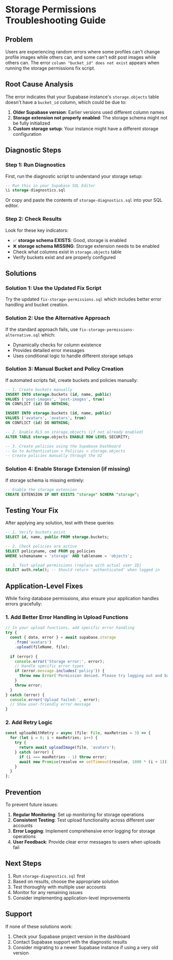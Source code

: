 # Storage Permissions Troubleshooting Guide

## Problem

Users are experiencing random errors where some profiles can't change profile images while others can, and some can't edit post images while others can. The error `column "bucket_id" does not exist` appears when running the storage permissions fix script.

## Root Cause Analysis

The error indicates that your Supabase instance's `storage.objects` table doesn't have a `bucket_id` column, which could be due to:

1. **Older Supabase version**: Earlier versions used different column names
2. **Storage extension not properly enabled**: The storage schema might not be fully initialized
3. **Custom storage setup**: Your instance might have a different storage configuration

## Diagnostic Steps

### Step 1: Run Diagnostics

First, run the diagnostic script to understand your storage setup:

```sql
-- Run this in your Supabase SQL Editor
\i storage-diagnostics.sql
```

Or copy and paste the contents of `storage-diagnostics.sql` into your SQL editor.

### Step 2: Check Results

Look for these key indicators:

- ✅ **storage schema EXISTS**: Good, storage is enabled
- ❌ **storage schema MISSING**: Storage extension needs to be enabled
- Check what columns exist in `storage.objects` table
- Verify buckets exist and are properly configured

## Solutions

### Solution 1: Use the Updated Fix Script

Try the updated `fix-storage-permissions.sql` which includes better error handling and bucket creation.

### Solution 2: Use the Alternative Approach

If the standard approach fails, use `fix-storage-permissions-alternative.sql` which:

- Dynamically checks for column existence
- Provides detailed error messages
- Uses conditional logic to handle different storage setups

### Solution 3: Manual Bucket and Policy Creation

If automated scripts fail, create buckets and policies manually:

```sql
-- 1. Create buckets manually
INSERT INTO storage.buckets (id, name, public) 
VALUES ('post-images', 'post-images', true)
ON CONFLICT (id) DO NOTHING;

INSERT INTO storage.buckets (id, name, public) 
VALUES ('avatars', 'avatars', true)
ON CONFLICT (id) DO NOTHING;

-- 2. Enable RLS on storage.objects (if not already enabled)
ALTER TABLE storage.objects ENABLE ROW LEVEL SECURITY;

-- 3. Create policies using the Supabase Dashboard
-- Go to Authentication > Policies > storage.objects
-- Create policies manually through the UI
```

### Solution 4: Enable Storage Extension (if missing)

If storage schema is missing entirely:

```sql
-- Enable the storage extension
CREATE EXTENSION IF NOT EXISTS "storage" SCHEMA "storage";
```

## Testing Your Fix

After applying any solution, test with these queries:

```sql
-- 1. Verify buckets exist
SELECT id, name, public FROM storage.buckets;

-- 2. Check policies are active
SELECT policyname, cmd FROM pg_policies 
WHERE schemaname = 'storage' AND tablename = 'objects';

-- 3. Test upload permissions (replace with actual user ID)
SELECT auth.role(); -- Should return 'authenticated' when logged in
```

## Application-Level Fixes

While fixing database permissions, also ensure your application handles errors gracefully:

### 1. Add Better Error Handling in Upload Functions

```typescript
// In your upload functions, add specific error handling
try {
  const { data, error } = await supabase.storage
    .from('avatars')
    .upload(fileName, file);
    
  if (error) {
    console.error('Storage error:', error);
    // Handle specific error types
    if (error.message.includes('policy')) {
      throw new Error('Permission denied. Please try logging out and back in.');
    }
    throw error;
  }
} catch (error) {
  console.error('Upload failed:', error);
  // Show user-friendly error message
}
```

### 2. Add Retry Logic

```typescript
const uploadWithRetry = async (file: File, maxRetries = 3) => {
  for (let i = 0; i < maxRetries; i++) {
    try {
      return await uploadImage(file, 'avatars');
    } catch (error) {
      if (i === maxRetries - 1) throw error;
      await new Promise(resolve => setTimeout(resolve, 1000 * (i + 1)));
    }
  }
};
```

## Prevention

To prevent future issues:

1. **Regular Monitoring**: Set up monitoring for storage operations
2. **Consistent Testing**: Test upload functionality across different user accounts
3. **Error Logging**: Implement comprehensive error logging for storage operations
4. **User Feedback**: Provide clear error messages to users when uploads fail

## Next Steps

1. Run `storage-diagnostics.sql` first
2. Based on results, choose the appropriate solution
3. Test thoroughly with multiple user accounts
4. Monitor for any remaining issues
5. Consider implementing application-level improvements

## Support

If none of these solutions work:

1. Check your Supabase project version in the dashboard
2. Contact Supabase support with the diagnostic results
3. Consider migrating to a newer Supabase instance if using a very old version
